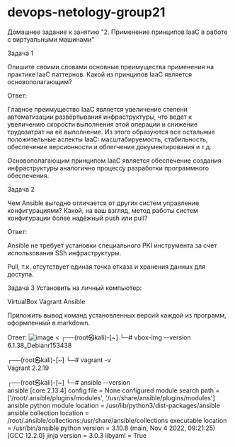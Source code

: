 # devops-netology-group21
Домашнее задание к занятию "2. Применение принципов IaaC в работе с виртуальными машинами"

Задача 1

Опишите своими словами основные преимущества применения на практике IaaC паттернов.
Какой из принципов IaaC является основополагающим?


Ответ:

Главное преимущество IaaC является увеличение степени автоматизации развёртывания инфраструктуры, что ведет к увеличению скорости выполнения этой операции и снижение трудозатрат на её выполнение. Из этого образуются все остальные положительные аспекты IaaC: масштабируемость, стабильность, обеспечение версионности и облегчение документирования и т.д.


Основополагающим принципом IaaC является обеспечение создания инфраструктуры аналогично процессу разработки программного обеспечения.



Задача 2

Чем Ansible выгодно отличается от других систем управление конфигурациями?
Какой, на ваш взгляд, метод работы систем конфигурации более надёжный push или pull?


Ответ:

Ansible не требует установки  специального PKI инструмента за счет использования SSh инфраструктуры.

Pull, т.к. отсутствует единая точка отказа и хранения данных для доступа.



Задача 3
Установить на личный компьютер:

VirtualBox
Vagrant
Ansible

Приложить вывод команд установленных версий каждой из программ, оформленный в markdown.

Ответ:
![image](https://user-images.githubusercontent.com/109209673/201516848-ff30f8c9-7ca3-4162-b557-8b0e725e9e1c.png)
<
┌──(root㉿kali)-[~]
└─# vbox-img --version
6.1.38_Debianr153438
                                                                             
┌──(root㉿kali)-[~]
└─# vagrant -v        
Vagrant 2.2.19
                                                                             
┌──(root㉿kali)-[~]
└─# ansible --version          
ansible [core 2.13.4]
 config file = None
 configured module search path = ['/root/.ansible/plugins/modules', '/usr/share/ansible/plugins/modules']
 ansible python module location = /usr/lib/python3/dist-packages/ansible
 ansible collection location = /root/.ansible/collections:/usr/share/ansible/collections
 executable location = /usr/bin/ansible
 python version = 3.10.8 (main, Nov  4 2022, 09:21:25) [GCC 12.2.0]
 jinja version = 3.0.3
 libyaml = True
>
